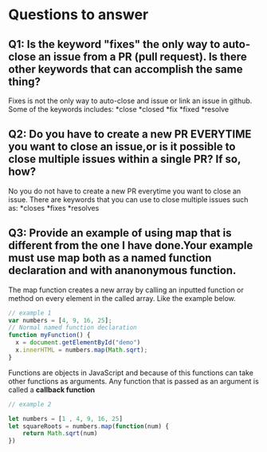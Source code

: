 # Questions to answer

## Q1: Is the keyword "fixes" the only way to auto-close an issue from a PR (pull request). Is there other keywords that can accomplish the same thing?

Fixes is not the only way to auto-close and issue or link an issue in github. Some of the keywords includes:
*close
*closed
*fix
*fixed
*resolve

## Q2: Do you have to create a new PR EVERYTIME you want to close an issue,or is it possible to close multiple issues within a single PR? If so, how?

No you do not have to create a new PR everytime you want to close an issue. There are keywords that you can use to close multiple issues such as:
*closes
*fixes
*resolves

## Q3: Provide an example of using map that is different from the one I have done.Your example must use map both as a named function declaration and with ananonymous function. 

The map function creates a new array by calling an inputted function or method on every element in the called array. Like the example below.

```javascript
// example 1
var numbers = [4, 9, 16, 25];
// Normal named function declaration
function myFunction() {
  x = document.getElementById("demo")
  x.innerHTML = numbers.map(Math.sqrt);
}
```

Functions are objects in JavaScript and because of this functions can take other functions as arguments. Any function that is passed as an argument is called a __callback function__

```javascript
// example 2

let numbers = [1 , 4, 9, 16, 25]
let squareRoots = numbers.map(function(num) {
    return Math.sqrt(num)
})

```
